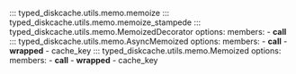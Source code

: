 ::: typed_diskcache.utils.memo.memoize
::: typed_diskcache.utils.memo.memoize_stampede
::: typed_diskcache.utils.memo.MemoizedDecorator
    options:
        members:
            - __call__
::: typed_diskcache.utils.memo.AsyncMemoized
    options:
        members:
            - __call__
            - __wrapped__
            - cache_key
::: typed_diskcache.utils.memo.Memoized
    options:
        members:
            - __call__
            - __wrapped__
            - cache_key